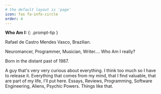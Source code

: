 ```yaml
---
# the default layout is 'page'
icon: fas fa-info-circle
order: 4
---
```


>
**Who Am I:**
{: .prompt-tip }

Rafael de Castro Mendes Vasco, Brazilian.

Neuromancer, Programmer, Musician, Writer.... Who Am I really?

Born in the distant past of 1987.

A guy that's very very curious about everything. I think too much so I have to release it.
Everything that comes from my mind, that I find valuable, that are part of my life, I'll put here.
Essays, Reviews, Programming, Software Engineering, Aliens, Psychic Powers. Things like that.
